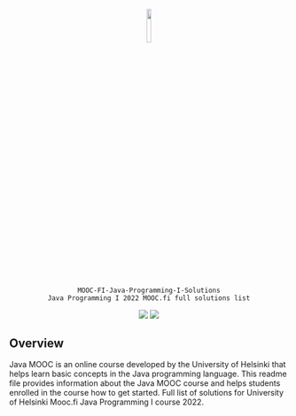 <p align="center"><img width=12.5% src="https://github.com/alex-pumnea/MOOC-FI-Java-Programming-I-Solutions/blob/9e5772c02b2d7ca254ea36b6312f29757f2a4637/media/mooc-fi-logo.png"></p>

<p align="center">
<code>MOOC-FI-Java-Programming-I-Solutions</code><br>
<code>Java Programming I 2022 MOOC.fi full solutions list</code><br>


<p align="center">
  <img src="https://img.shields.io/badge/Java-8-red">
  <img src="https://img.shields.io/github/issues-raw/alex-pumnea/MOOC-FI-Java-Programming-I-Solutions">
</p>

## Overview

Java MOOC is an online course developed by the University of Helsinki that helps learn basic concepts in the Java programming language. This readme file provides information about the Java MOOC course and helps students enrolled in the course how to get started. Full list of solutions for University of Helsinki Mooc.fi Java Programming I course 2022.  
 
